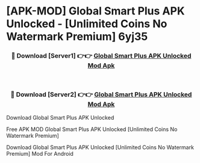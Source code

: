 # [APK-MOD] Global Smart Plus APK Unlocked - [Unlimited Coins No Watermark Premium] 6yj35



<div align="center">
<h3>🔴 Download [Server1] 👉👉 <a href="https://momento.my/?title=Global_Smart_Plus_APK_Unlocked">Global Smart Plus APK Unlocked Mod Apk</a></h3><br>

<h3>🔴 Download [Server2] 👉👉 <a href="https://momento.my/?title=Global_Smart_Plus_APK_Unlocked">Global Smart Plus APK Unlocked Mod Apk</a></h3>
</div>



Download Global Smart Plus APK Unlocked 

Free APK MOD Global Smart Plus APK Unlocked [Unlimited Coins No Watermark Premium]

Download Global Smart Plus APK Unlocked [Unlimited Coins No Watermark Premium] Mod For Android
